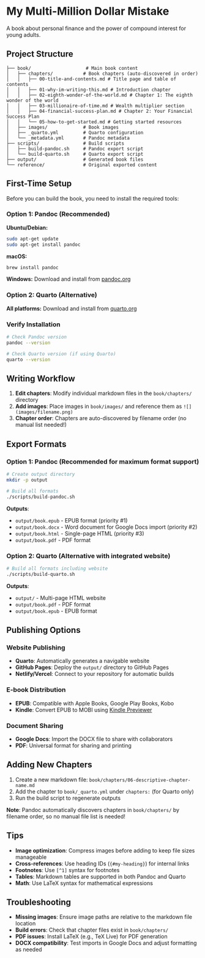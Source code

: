 # My Multi-Million Dollar Mistake

A book about personal finance and the power of compound interest for young adults.

## Project Structure

```
├── book/                    # Main book content
│   ├── chapters/           # Book chapters (auto-discovered in order)
│   │   ├── 00-title-and-contents.md # Title page and table of contents
│   │   ├── 01-why-im-writing-this.md # Introduction chapter
│   │   ├── 02-eighth-wonder-of-the-world.md # Chapter 1: The eighth wonder of the world
│   │   ├── 03-millionaire-of-time.md # Wealth multiplier section
│   │   ├── 04-financial-success-plan.md # Chapter 2: Your Financial Success Plan
│   │   └── 05-how-to-get-started.md # Getting started resources
│   ├── images/             # Book images
│   ├── _quarto.yml         # Quarto configuration
│   └── _metadata.yml       # Pandoc metadata
├── scripts/                # Build scripts
│   ├── build-pandoc.sh     # Pandoc export script
│   └── build-quarto.sh     # Quarto export script
├── output/                 # Generated book files
└── reference/              # Original exported content
```

## First-Time Setup

Before you can build the book, you need to install the required tools:

### Option 1: Pandoc (Recommended)

**Ubuntu/Debian:**
```bash
sudo apt-get update
sudo apt-get install pandoc
```

**macOS:**
```bash
brew install pandoc
```

**Windows:**
Download and install from [pandoc.org](https://pandoc.org/installing.html)

### Option 2: Quarto (Alternative)

**All platforms:**
Download and install from [quarto.org](https://quarto.org/docs/get-started/)

### Verify Installation

```bash
# Check Pandoc version
pandoc --version

# Check Quarto version (if using Quarto)
quarto --version
```

## Writing Workflow

1. **Edit chapters**: Modify individual markdown files in the `book/chapters/` directory
2. **Add images**: Place images in `book/images/` and reference them as `![](images/filename.png)`
3. **Chapter order**: Chapters are auto-discovered by filename order (no manual list needed!)

## Export Formats

### Option 1: Pandoc (Recommended for maximum format support)

```bash
# Create output directory
mkdir -p output

# Build all formats
./scripts/build-pandoc.sh
```

**Outputs**:
- `output/book.epub` - EPUB format (priority #1)
- `output/book.docx` - Word document for Google Docs import (priority #2)
- `output/book.html` - Single-page HTML (priority #3)
- `output/book.pdf` - PDF format

### Option 2: Quarto (Alternative with integrated website)

```bash
# Build all formats including website
./scripts/build-quarto.sh
```

**Outputs**:
- `output/` - Multi-page HTML website
- `output/book.pdf` - PDF format
- `output/book.epub` - EPUB format

## Publishing Options

### Website Publishing
- **Quarto**: Automatically generates a navigable website
- **GitHub Pages**: Deploy the `output/` directory to GitHub Pages
- **Netlify/Vercel**: Connect to your repository for automatic builds

### E-book Distribution
- **EPUB**: Compatible with Apple Books, Google Play Books, Kobo
- **Kindle**: Convert EPUB to MOBI using [Kindle Previewer](https://kdp.amazon.com/en_US/help/topic/G202131170)

### Document Sharing
- **Google Docs**: Import the DOCX file to share with collaborators
- **PDF**: Universal format for sharing and printing

## Adding New Chapters

1. Create a new markdown file: `book/chapters/06-descriptive-chapter-name.md`
2. Add the chapter to `book/_quarto.yml` under `chapters:` (for Quarto only)
3. Run the build script to regenerate outputs

**Note**: Pandoc automatically discovers chapters in `book/chapters/` by filename order, so no manual file list is needed!

## Tips

- **Image optimization**: Compress images before adding to keep file sizes manageable
- **Cross-references**: Use heading IDs (`{#my-heading}`) for internal links
- **Footnotes**: Use `[^1]` syntax for footnotes
- **Tables**: Markdown tables are supported in both Pandoc and Quarto
- **Math**: Use LaTeX syntax for mathematical expressions

## Troubleshooting

- **Missing images**: Ensure image paths are relative to the markdown file location
- **Build errors**: Check that chapter files exist in `book/chapters/`
- **PDF issues**: Install LaTeX (e.g., TeX Live) for PDF generation
- **DOCX compatibility**: Test imports in Google Docs and adjust formatting as needed